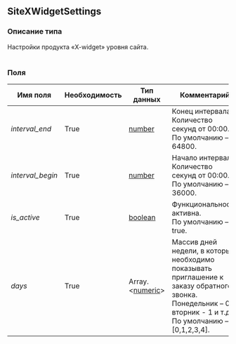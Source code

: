 
## SiteXWidgetSettings

### Описание типа
Настройки продукта «X-widget» уровня сайта.<br/><br/>
### Поля

| Имя поля | Необходимость | Тип данных | Комментарий |
|---|---|---|---|
|*interval_end*|True|[number](/docs/types/number.md)|Конец интервала. Количество секунд от 00:00.<br/>По умолчанию – 64800.<br/>|
|*interval_begin*|True|[number](/docs/types/number.md)|Начало интервала. Количество секунд от 00:00.<br/>По умолчанию – 36000.<br/>|
|*is_active*|True|[boolean](/docs/types/boolean.md)|Функциональность активна.<br/>По умолчанию – true.<br/>|
|*days*|True|Array.<[numeric](/docs/types/numeric.md)>|Массив дней недели, в которые необходимо показывать приглашение к заказу обратного звонка.<br/>Понедельник – 0, вторник - 1 и т.д.<br/>По умолчанию – [0,1,2,3,4].<br/>|
